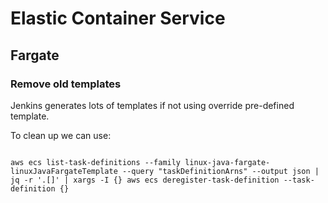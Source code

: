# Elastic Container Service

## Fargate

### Remove old templates

Jenkins generates lots of templates if not using override pre-defined template.

To clean up we can use:

```shell

aws ecs list-task-definitions --family linux-java-fargate-linuxJavaFargateTemplate --query "taskDefinitionArns" --output json | jq -r '.[]' | xargs -I {} aws ecs deregister-task-definition --task-definition {}

```